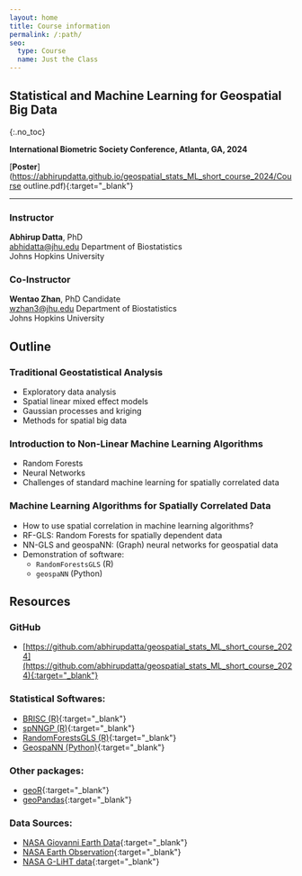 ```yaml
---
layout: home
title: Course information
permalink: /:path/
seo:
  type: Course
  name: Just the Class
---
```


## **Statistical and Machine Learning for Geospatial Big Data**
{:.no_toc}

**International Biometric Society Conference, Atlanta, GA, 2024**

[**Poster**](https://abhirupdatta.github.io/geospatial_stats_ML_short_course_2024/Course outline.pdf){:target="_blank"}

---

### Instructor
**Abhirup Datta**, PhD  
abhidatta@jhu.edu
Department of Biostatistics  
Johns Hopkins University

### Co-Instructor
**Wentao Zhan**, PhD Candidate  
wzhan3@jhu.edu
Department of Biostatistics  
Johns Hopkins University

## Outline

### Traditional Geostatistical Analysis
- Exploratory data analysis
- Spatial linear mixed effect models
- Gaussian processes and kriging
- Methods for spatial big data

### Introduction to Non-Linear Machine Learning Algorithms
- Random Forests
- Neural Networks
- Challenges of standard machine learning for spatially correlated data

### Machine Learning Algorithms for Spatially Correlated Data
- How to use spatial correlation in machine learning algorithms?
- RF-GLS: Random Forests for spatially dependent data
- NN-GLS and geospaNN: (Graph) neural networks for geospatial data
- Demonstration of software:
  - `RandomForestsGLS` (R)
  - `geospaNN` (Python)


## Resources

### GitHub
- [https://github.com/abhirupdatta/geospatial_stats_ML_short_course_2024](https://github.com/abhirupdatta/geospatial_stats_ML_short_course_2024){:target="_blank"}

### Statistical Softwares:
- [BRISC (R)](https://cran.r-project.org/web/packages/BRISC/index.html){:target="_blank"}
- [spNNGP (R)](https://cran.r-project.org/web/packages/spNNGP/index.html){:target="_blank"}
- [RandomForestsGLS (R)](https://cran.r-project.org/web/packages/RandomForestsGLS/index.html){:target="_blank"}
- [GeospaNN (Python)](https://wentaozhan1998.github.io/geospaNN-doc/){:target="_blank"} 

### Other packages:
- [geoR](https://cran.r-project.org/web/packages/geoR/index.html){:target="_blank"}
- [geoPandas](https://geopandas.org/en/stable/){:target="_blank"}

### Data Sources:
- [NASA Giovanni Earth Data](https://giovanni.gsfc.nasa.gov/giovanni/){:target="_blank"}
- [NASA Earth Observation](https://neo.gsfc.nasa.gov/.){:target="_blank"}
- [NASA G-LiHT data](https://gliht.gsfc.nasa.gov){:target="_blank"}






